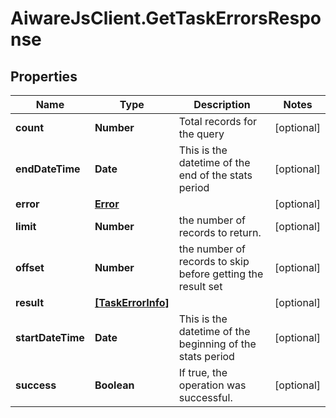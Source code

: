# AiwareJsClient.GetTaskErrorsResponse

## Properties

Name | Type | Description | Notes
------------ | ------------- | ------------- | -------------
**count** | **Number** | Total records for the query | [optional] 
**endDateTime** | **Date** | This is the datetime of the end of the stats period | [optional] 
**error** | [**Error**](Error.md) |  | [optional] 
**limit** | **Number** | the number of records to return. | [optional] 
**offset** | **Number** | the number of records to skip before getting the result set | [optional] 
**result** | [**[TaskErrorInfo]**](TaskErrorInfo.md) |  | [optional] 
**startDateTime** | **Date** | This is the datetime of the beginning of the stats period | [optional] 
**success** | **Boolean** | If true, the operation was successful. | [optional] 


